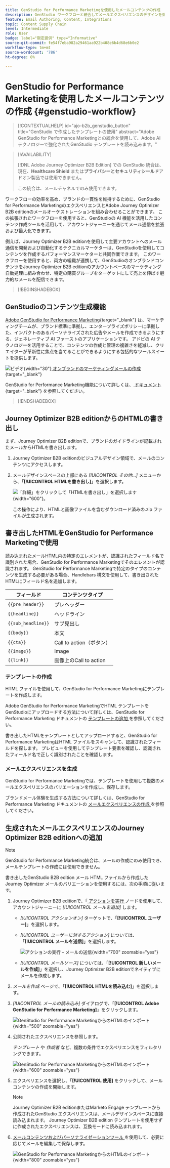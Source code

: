 ```yaml
---
title: GenStudio for Performance Marketingを使用したメールコンテンツの作成
description: GenStudio ワークフローと統合してメールエクスペリエンスのデザインを効率化する方法を説明します。
feature: Email Authoring, Content, Integrations
topic: Content Supply Chain
level: Intermediate
role: User
badge: label="限定提供" type="Informative"
source-git-commit: fe54f7eba982a29461aa922b408e6b4d68e6b0e2
workflow-type: tm+mt
source-wordcount: '786'
ht-degree: 8%

---
```


# GenStudio for Performance Marketingを使用したメールコンテンツの作成 {#genstudio-workflow}

>[!CONTEXTUALHELP]
>id="ajo-b2b_genstudio_button"
>title="GenStudio で作成したテンプレートの使用"
>abstract="Adobe GenStudio for Performance Marketingとの統合を使用して、Adobe AI テクノロジーで強化されたGenStudio テンプレートを読み込みます。"

>[!AVAILABILITY]
>
>[!DNL Adobe Journey Optimizer B2B Edition] での GenStudio 統合は、現在、**Healthcare Shield** または&#x200B;**プライバシーとセキュリティシールド**&#x200B;アドオン製品では使用できません。
>
>この統合は、メールチャネルでのみ使用できます。

ワークフローの効率を高め、ブランドの一貫性を維持するために、GenStudio for Performance MarketingのエクスペリエンスとAdobe Journey Optimizer B2B editionのメールオーケストレーションを組み合わせることができます。 この拡張されたワークフローを使用すると、GenStudioの AI 機能を活用したコンテンツ作成ツールを活用して、アカウントジャーニーを通じてメール通信を拡張および最大化できます。

例えば、Journey Optimizer B2B editionを使用して主要アカウントへのメール通信を開発および自動化するテクニカルマーケターは、GenStudioを使用してコンテンツを作成するパフォーマンスマーケターと共同作業できます。 このワークフローを使用すると、両方の組織が連携して、GenStudioのオンブランドコンテンツをJourney Optimizer B2B editionのアカウントベースのマーケティング自動処理に組み合わせ、特定の購買グループをターゲットにして売上を伸ばす魅力的なメールを配信できます。

>[!BEGINSHADEBOX]

## GenStudioのコンテンツ生成機能

[Adobe GenStudio for Performance Marketing](https://business.adobe.com/jp/products/genstudio-for-performance-marketing.html){target="_blank"} は、マーケティングチームが、ブランド標準に準拠し、エンタープライズポリシーに準拠した、インパクトのあるパーソナライズされた広告やメールを作成できるようにする、ジェネレーティブ AI ファーストのアプリケーションです。 アドビの AI テクノロジーを活用することで、コンテンツの作成と管理の複雑さを軽減し、クリエイターが革新性に焦点を当てることができるようにする包括的なツールスイートを提供します。

![ ビデオ ](../../assets/do-not-localize/icon-video.svg){width="30"}[ オンブランドのマーケティングメールの作成 ](https://experienceleague.adobe.com/ja/docs/genstudio-for-performance-marketing-learn/tutorials/creating-experiences/creating-on-brand-emails){target="_blank"}

GenStudio for Performance Marketing機能について詳しくは、[ ドキュメント ](https://experienceleague.adobe.com/ja/docs/genstudio-for-performance-marketing/user-guide/home){target="_blank"} を参照してください。

>[!ENDSHADEBOX]

## Journey Optimizer B2B editionからのHTMLの書き出し

まず、Journey Optimizer B2B editionで、ブランドのガイドラインが記載されたメールからHTMLを書き出します。

1. Journey Optimizer B2B editionのビジュアルデザイン領域で、メールのコンテンツにアクセスします。

1. メールデザインスペースの上部にある _[!UICONTROL その他…]_ メニューから、「**[!UICONTROL HTMLを書き出し]**」を選択します。

   ![ 「詳細」をクリックして「HTMLを書き出し」を選択します ](./assets/email-export-html.png){width="600"}。

   この操作により、HTMLと画像ファイルを含むダウンロード済みの.zip ファイルが生成されます。

## 書き出したHTMLをGenStudio for Performance Marketingで使用

読み込まれたメールHTML内の特定のエレメントが、認識されたフィールド名で識別された場合、GenStudio for Performance Marketingでそのエレメントが認識されます。 GenStudio for Performance Marketingで特定のタイプのコンテンツを生成する必要がある場合、Handlebars 構文を使用して、書き出されたHTMLにフィールド名を追加します。

| フィールド | コンテンツタイプ |
| ----------------- | ------------------------- |
| `{{pre_header}}` | プレヘッダー |
| `{{headline}}` | ヘッドライン |
| `{{sub_headline}}` | サブ見出し |
| `{{body}}` | 本文 |
| `{{cta}}` | Call to action（ボタン） |
| `{{image}}` | Image |
| `{{link}}` | 画像上のCall to action |

### テンプレートの作成

HTML ファイルを使用して、GenStudio for Performance Marketingにテンプレートを作成します。

Adobe GenStudio for Performance MarketingでHTML テンプレートをGenStudioにアップロードする方法について詳しくは、GenStudio for Performance Marketing ドキュメントの [ テンプレートの追加 ](https://experienceleague.adobe.com/en/docs/genstudio-for-performance-marketing/user-guide/content/templates/use-templates#add-a-template) を参照してください。

書き出したHTMLをテンプレートとしてアップロードすると、GenStudio for Performance MarketingはHTML ファイルをスキャンして、認識されたフィールドを探します。 プレビューを使用してテンプレート要素を確認し、認識されたフィールド名で正しく識別されたことを確認します。

### メールエクスペリエンスを生成

GenStudio for Performance Marketingでは、テンプレートを使用して複数のメールエクスペリエンスのバリエーションを作成し、保存します。

ブランドメール体験を生成する方法について詳しくは、GenStudio for Performance Marketing ドキュメントの [ メールエクスペリエンスの作成 ](https://experienceleague.adobe.com/ja/docs/genstudio-for-performance-marketing/user-guide/create/create-email-experience) を参照してください。

## 生成されたメールエクスペリエンスのJourney Optimizer B2B editionへの追加

>[!NOTE]
>
>GenStudio for Performance Marketing統合は、メールの作成にのみ使用でき、メールテンプレートの作成には使用できません。

書き出したGenStudio B2B edition メール HTML ファイルから作成したJourney Optimizer メールのバリエーションを使用するには、次の手順に従います。

1. Journey Optimizer B2B editionで、「[ アクションを実行 ](./add-email.md) ノードを使用して、アカウントジャーニーに _[!UICONTROL メールを追加]_ します。

   * _[!UICONTROL アクションオン]_ ターゲットで、「**[!UICONTROL ユーザー]**」を選択します。

   * _[!UICONTROL ユーザーに対するアクション]_ については、「**[!UICONTROL メールを送信]**」を選択します。

     ![ アクションの実行 – メールの送信 ](./assets/journey-node-send-email.png){width="700" zoomable="yes"}

   * _[!UICONTROL メールソース]_ については、「**[!UICONTROL 新しいメールを作成]**」を選択し、Journey Optimizer B2B editionでネイティブにメールを作成します。

1. _メールを作成_ ページで、「**[!UICONTROL HTMLを読み込む]**」を選択します。

1. _[!UICONTROL メールの読み込み]_ ダイアログで、「**[!UICONTROL Adobe GenStudio for Performance Marketing]**」をクリックします。

   ![GenStudio for Performance MarketingからのHTMLのインポート ](./assets/email-import-html-genstudio.png){width="500" zoomable="yes"}

1. 公開されたエクスペリエンスを参照します。

   _テンプレート_ や _作成者_ など、複数の条件でエクスペリエンスをフィルタリングできます。

   ![GenStudio for Performance MarketingからのHTMLのインポート ](./assets/email-import-select-gen-studio-experience.png){width="600" zoomable="yes"}

1. エクスペリエンスを選択し、「**[!UICONTROL 使用]** をクリックして、メールコンテンツの作成を開始します。

   >[!NOTE]
   >
   >Journey Optimizer B2B editionまたはMarketo Engage テンプレートから作成されたGenStudio エクスペリエンスは、メールデザインスペースに直接読み込まれます。 Journey Optimizer B2B edition テンプレートを使用せずに作成されたエクスペリエンスは、互換モードに読み込まれます。

1. [ メールコンテンツおよびパーソナライゼーションツール ](./email-authoring.md) を使用して、必要に応じてメールを編集して保存します。

   ![GenStudio for Performance MarketingからのHTMLのインポート ](./assets/email-imported-experience.png){width="800" zoomable="yes"}
